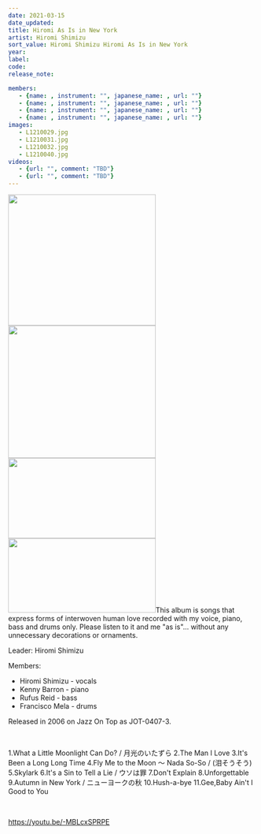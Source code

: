 ```yaml
---
date: 2021-03-15
date_updated: 
title: Hiromi As Is in New York
artist: Hiromi Shimizu
sort_value: Hiromi Shimizu Hiromi As Is in New York
year: 
label: 
code: 
release_note: 

members:
   - {name: , instrument: "", japanese_name: , url: ""}
   - {name: , instrument: "", japanese_name: , url: ""}
   - {name: , instrument: "", japanese_name: , url: ""}
   - {name: , instrument: "", japanese_name: , url: ""}
images: 
   - L1210029.jpg
   - L1210031.jpg
   - L1210032.jpg
   - L1210040.jpg
videos: 
   - {url: "", comment: "TBD"}
   - {url: "", comment: "TBD"}
---
```

<a href="http://www.jjazzist.com/wp-content/uploads/2018/08/L1210029.jpg"><img class="alignnone size-medium wp-image-3581" src="http://www.jjazzist.com/wp-content/uploads/2018/08/L1210029-300x266.jpg" alt="" width="300" height="266" /></a> <a href="http://www.jjazzist.com/wp-content/uploads/2018/08/L1210031.jpg"><img class="alignnone size-medium wp-image-3582" src="http://www.jjazzist.com/wp-content/uploads/2018/08/L1210031-300x269.jpg" alt="" width="300" height="269" /></a> <a href="http://www.jjazzist.com/wp-content/uploads/2018/08/L1210032.jpg"><img class="alignnone size-medium wp-image-3583" src="http://www.jjazzist.com/wp-content/uploads/2018/08/L1210032-300x163.jpg" alt="" width="300" height="163" /></a> <a href="http://www.jjazzist.com/wp-content/uploads/2018/08/L1210040.jpg"><img class="alignnone size-medium wp-image-3584" src="http://www.jjazzist.com/wp-content/uploads/2018/08/L1210040-300x151.jpg" alt="" width="300" height="151" /></a>This album is songs that express forms of interwoven human love recorded with my voice, piano, bass and drums only. Please listen to it and me "as is"... without any unnecessary decorations or ornaments.

Leader: Hiromi Shimizu

Members:
<ul>
 	<li>Hiromi Shimizu - vocals</li>
 	<li>Kenny Barron - piano</li>
 	<li>Rufus Reid - bass</li>
 	<li>Francisco Mela - drums</li>
</ul>
Released in 2006 on Jazz On Top as JOT-0407-3.

&nbsp;

<span class="cr-widget-FocalReviews" data-hook="cr-widget-FocalReviews"><span class="a-size-base review-text" data-hook="review-body">1.What a Little Moonlight Can Do? / 月光のいたずら
2.The Man I Love
3.It's Been a Long Long Time
4.Fly Me to the Moon ～ Nada So-So / (泪そうそう)
5.Skylark
6.It's a Sin to Tell a Lie / ウソは罪
7.Don't Explain
8.Unforgettable
9.Autumn in New York / ニューヨークの秋
10.Hush-a-bye
11.Gee,Baby Ain't I Good to You</span></span>

&nbsp;

https://youtu.be/-MBLcxSPRPE

&nbsp;

&nbsp;
